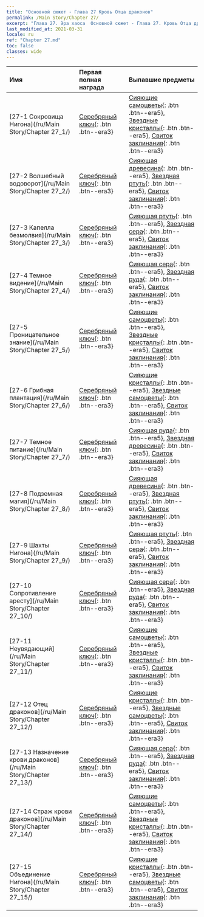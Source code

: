 ```yaml
---
title: "Основной сюжет - Глава 27 Кровь Отца драконов"
permalink: /Main Story/Chapter 27/
excerpt: "Глава 27. Эра хаоса  Основной сюжет - Глава 27. Кровь Отца драконов"
last_modified_at: 2021-03-31
locale: ru
ref: "Chapter 27.md"
toc: false
classes: wide
---
```


  | Имя |  Первая полная награда | Выпавшие предметы |
  |:------------|:------------|:------------| 
  | [27-1 Сокровища Нигона](/ru/Main Story/Chapter 27_1/) | [Серебряный ключ](/ru/Items/con_693/){: .btn .btn--era3} | [Сияющие самоцветы](/ru/Items/mat_100/){: .btn .btn--era5}, [Звездные кристаллы](/ru/Items/mat_94/){: .btn .btn--era5}, [Свиток заклинания](/ru/Items/con_694/){: .btn .btn--era3} |
  | [27-2 Волшебный водоворот](/ru/Main Story/Chapter 27_2/) | [Серебряный ключ](/ru/Items/con_693/){: .btn .btn--era3} | [Сияющая древесина](/ru/Items/mat_97/){: .btn .btn--era5}, [Звездная ртуть](/ru/Items/mat_91/){: .btn .btn--era5}, [Свиток заклинания](/ru/Items/con_694/){: .btn .btn--era3} |
  | [27-3 Капелла безмолвия](/ru/Main Story/Chapter 27_3/) | [Серебряный ключ](/ru/Items/con_693/){: .btn .btn--era3} | [Сияющая ртуть](/ru/Items/mat_98/){: .btn .btn--era5}, [Звездная сера](/ru/Items/mat_92/){: .btn .btn--era5}, [Свиток заклинания](/ru/Items/con_694/){: .btn .btn--era3} |
  | [27-4 Темное видение](/ru/Main Story/Chapter 27_4/) | [Серебряный ключ](/ru/Items/con_693/){: .btn .btn--era3} | [Сияющая сера](/ru/Items/mat_99/){: .btn .btn--era5}, [Звездная руда](/ru/Items/mat_89/){: .btn .btn--era5}, [Свиток заклинания](/ru/Items/con_694/){: .btn .btn--era3} |
  | [27-5 Проницательное знание](/ru/Main Story/Chapter 27_5/) | [Серебряный ключ](/ru/Items/con_693/){: .btn .btn--era3} | [Сияющие самоцветы](/ru/Items/mat_100/){: .btn .btn--era5}, [Звездные кристаллы](/ru/Items/mat_94/){: .btn .btn--era5}, [Свиток заклинания](/ru/Items/con_694/){: .btn .btn--era3} |
  | [27-6 Грибная плантация](/ru/Main Story/Chapter 27_6/) | [Серебряный ключ](/ru/Items/con_693/){: .btn .btn--era3} | [Сияющие кристаллы](/ru/Items/mat_101/){: .btn .btn--era5}, [Звездные самоцветы](/ru/Items/mat_93/){: .btn .btn--era5}, [Свиток заклинания](/ru/Items/con_694/){: .btn .btn--era3} |
  | [27-7 Темное питание](/ru/Main Story/Chapter 27_7/) | [Серебряный ключ](/ru/Items/con_693/){: .btn .btn--era3} | [Сияющая руда](/ru/Items/mat_96/){: .btn .btn--era5}, [Звездная древесина](/ru/Items/mat_90/){: .btn .btn--era5}, [Свиток заклинания](/ru/Items/con_694/){: .btn .btn--era3} |
  | [27-8 Подземная магия](/ru/Main Story/Chapter 27_8/) | [Серебряный ключ](/ru/Items/con_693/){: .btn .btn--era3} | [Сияющая древесина](/ru/Items/mat_97/){: .btn .btn--era5}, [Звездная ртуть](/ru/Items/mat_91/){: .btn .btn--era5}, [Свиток заклинания](/ru/Items/con_694/){: .btn .btn--era3} |
  | [27-9 Шахты Нигона](/ru/Main Story/Chapter 27_9/) | [Серебряный ключ](/ru/Items/con_693/){: .btn .btn--era3} | [Сияющая ртуть](/ru/Items/mat_98/){: .btn .btn--era5}, [Звездная сера](/ru/Items/mat_92/){: .btn .btn--era5}, [Свиток заклинания](/ru/Items/con_694/){: .btn .btn--era3} |
  | [27-10 Сопротивление аресту](/ru/Main Story/Chapter 27_10/) | [Серебряный ключ](/ru/Items/con_693/){: .btn .btn--era3} | [Сияющая сера](/ru/Items/mat_99/){: .btn .btn--era5}, [Звездная руда](/ru/Items/mat_89/){: .btn .btn--era5}, [Свиток заклинания](/ru/Items/con_694/){: .btn .btn--era3} |
  | [27-11 Неувядающий](/ru/Main Story/Chapter 27_11/) | [Серебряный ключ](/ru/Items/con_693/){: .btn .btn--era3} | [Сияющие самоцветы](/ru/Items/mat_100/){: .btn .btn--era5}, [Звездные кристаллы](/ru/Items/mat_94/){: .btn .btn--era5}, [Свиток заклинания](/ru/Items/con_694/){: .btn .btn--era3} |
  | [27-12 Отец драконов](/ru/Main Story/Chapter 27_12/) | [Серебряный ключ](/ru/Items/con_693/){: .btn .btn--era3} | [Сияющие кристаллы](/ru/Items/mat_101/){: .btn .btn--era5}, [Звездные самоцветы](/ru/Items/mat_93/){: .btn .btn--era5}, [Свиток заклинания](/ru/Items/con_694/){: .btn .btn--era3} |
  | [27-13 Назначение крови драконов](/ru/Main Story/Chapter 27_13/) | [Серебряный ключ](/ru/Items/con_693/){: .btn .btn--era3} | [Сияющая сера](/ru/Items/mat_99/){: .btn .btn--era5}, [Звездная руда](/ru/Items/mat_89/){: .btn .btn--era5}, [Свиток заклинания](/ru/Items/con_694/){: .btn .btn--era3} |
  | [27-14 Страж крови драконов](/ru/Main Story/Chapter 27_14/) | [Серебряный ключ](/ru/Items/con_693/){: .btn .btn--era3} | [Сияющие самоцветы](/ru/Items/mat_100/){: .btn .btn--era5}, [Звездные кристаллы](/ru/Items/mat_94/){: .btn .btn--era5}, [Свиток заклинания](/ru/Items/con_694/){: .btn .btn--era3} |
  | [27-15 Объединение Нигона](/ru/Main Story/Chapter 27_15/) | [Серебряный ключ](/ru/Items/con_693/){: .btn .btn--era3} | [Сияющие кристаллы](/ru/Items/mat_101/){: .btn .btn--era5}, [Звездные самоцветы](/ru/Items/mat_93/){: .btn .btn--era5}, [Свиток заклинания](/ru/Items/con_694/){: .btn .btn--era3} |
